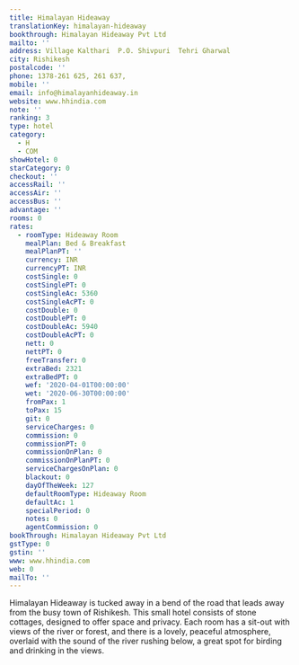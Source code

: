 ```yaml
---
title: Himalayan Hideaway
translationKey: himalayan-hideaway
bookthrough: Himalayan Hideaway Pvt Ltd
mailto: ''
address: Village Kalthari  P.O. Shivpuri  Tehri Gharwal
city: Rishikesh
postalcode: ''
phone: 1378-261 625, 261 637,
mobile: ''
email: info@himalayanhideaway.in
website: www.hhindia.com
note: ''
ranking: 3
type: hotel
category:
  - H
  - COM
showHotel: 0
starCategory: 0
checkout: ''
accessRail: ''
accessAir: ''
accessBus: ''
advantage: ''
rooms: 0
rates:
  - roomType: Hideaway Room
    mealPlan: Bed & Breakfast
    mealPlanPT: ''
    currency: INR
    currencyPT: INR
    costSingle: 0
    costSinglePT: 0
    costSingleAc: 5360
    costSingleAcPT: 0
    costDouble: 0
    costDoublePT: 0
    costDoubleAc: 5940
    costDoubleAcPT: 0
    nett: 0
    nettPT: 0
    freeTransfer: 0
    extraBed: 2321
    extraBedPT: 0
    wef: '2020-04-01T00:00:00'
    wet: '2020-06-30T00:00:00'
    fromPax: 1
    toPax: 15
    git: 0
    serviceCharges: 0
    commission: 0
    commissionPT: 0
    commissionOnPlan: 0
    commissionOnPlanPT: 0
    serviceChargesOnPlan: 0
    blackout: 0
    dayOfTheWeek: 127
    defaultRoomType: Hideaway Room
    defaultAc: 1
    specialPeriod: 0
    notes: 0
    agentCommission: 0
bookThrough: Himalayan Hideaway Pvt Ltd
gstType: 0
gstin: ''
www: www.hhindia.com
web: 0
mailTo: ''
---
```













Himalayan Hideaway is tucked away in a bend of the road that leads away from the busy town of Rishikesh. This small hotel consists of stone cottages, designed to offer space and privacy. Each room has a sit-out with views of the river or forest, and there is a lovely, peaceful atmosphere, overlaid with the sound of the river rushing below, a great spot for birding and drinking in the views.